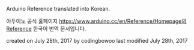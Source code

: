 
Arduino Reference translated into Korean.


아두이노 공식 홈페이지 https://www.arduino.cc/en/Reference/Homepage의Reference 한국어 번역 문서입니다.

created on July 28th, 2017 by codingbowoo
last modified July 28th, 2017
